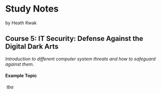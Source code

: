 # Study Notes

by Heath Kwak

## Course 5: IT Security: Defense Against the Digital Dark Arts

*Introduction to different computer system threats and how to safeguard against them.*



#### Example Topic

​	*tba*

